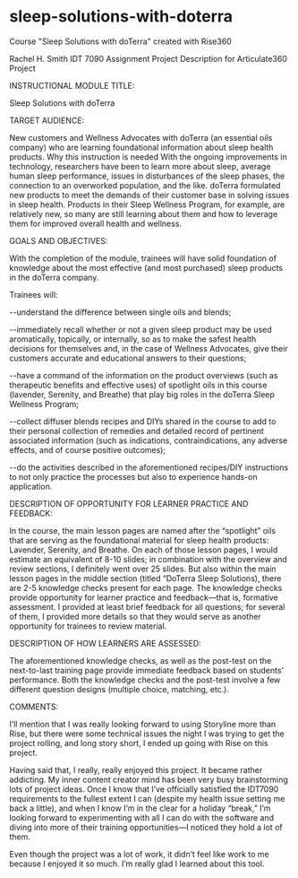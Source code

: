 # sleep-solutions-with-doterra
Course "Sleep Solutions with doTerra" created with Rise360

Rachel H. Smith
IDT 7090 Assignment Project Description for Articulate360 Project

INSTRUCTIONAL MODULE TITLE:  	

Sleep Solutions with doTerra



TARGET AUDIENCE:	

New customers and Wellness Advocates with doTerra (an essential oils company) who are learning foundational information about sleep health products.
Why this instruction is needed	With the ongoing improvements in technology, researchers have been to learn more about sleep, average human sleep performance, issues in disturbances of the sleep phases, the connection to an overworked population, and the like. doTerra formulated new products to meet the demands of their customer base in solving issues in sleep health. Products in their Sleep Wellness Program, for example, are relatively new, so many are still learning about them and how to leverage them for improved overall health and wellness.



GOALS AND OBJECTIVES:	

With the completion of the module, trainees will have solid foundation of knowledge about the most effective (and most purchased) sleep products in the doTerra company. 

Trainees will:

--understand the difference between single oils and blends;

--immediately recall whether or not a given sleep product may be used aromatically, topically, or internally, so as to make the safest health decisions for themselves and, in the case of Wellness Advocates, give their customers accurate and educational answers to their questions;

--have a command of the information on the product overviews (such as therapeutic benefits and effective uses) of spotlight oils in this course (lavender, Serenity, and Breathe) that play big roles in the doTerra Sleep Wellness Program;

--collect diffuser blends recipes and DIYs shared in the course to add to their personal collection of remedies and detailed record of pertinent associated information (such as indications, contraindications, any adverse effects, and of course positive outcomes);

--do the activities described in the aforementioned recipes/DIY instructions to not only practice the processes but also to experience hands-on application.



DESCRIPTION OF OPPORTUNITY FOR LEARNER PRACTICE AND FEEDBACK:	

In the course, the main lesson pages are named after the “spotlight” oils that are serving as the foundational material for sleep health products: Lavender, Serenity, and Breathe. On each of those lesson pages, I would estimate an equivalent of 8-10 slides; in combination with the overview and review sections, I definitely went over 25 slides. But also within the main lesson pages in the middle section (titled “DoTerra Sleep Solutions), there are 2-5 knowledge checks present for each page. The knowledge checks provide opportunity for learner practice and feedback—that is, formative assessment. I provided at least brief feedback for all questions; for several of them, I provided more details so that they would serve as another opportunity for trainees to review material. 



DESCRIPTION OF HOW LEARNERS ARE ASSESSED:	

The aforementioned knowledge checks, as well as the post-test on the next-to-last training page provide immediate feedback based on students’ performance. Both the knowledge checks and the post-test involve a few different question designs (multiple choice, matching, etc.). 



COMMENTS:	

I’ll mention that I was really looking forward to using Storyline more than Rise, but there were some technical issues the night I was trying to get the project rolling, and long story short, I ended up going with Rise on this project.

Having said that, I really, really enjoyed this project. It became rather addicting. My inner content creator mind has been very busy brainstorming lots of project ideas. Once I know that I’ve officially satisfied the IDT7090 requirements to the fullest extent I can (despite my health issue setting me back a little), and when I know I’m in the clear for a holiday “break,” I’m looking forward to experimenting with all I can do with the software and diving into more of their training opportunities—I noticed they hold a lot of them. 

Even though the project was a lot of work, it didn’t feel like work to me because I enjoyed it so much. I’m really glad I learned about this tool.
